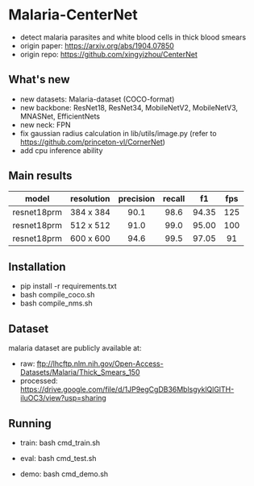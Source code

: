 # Malaria-CenterNet

+ detect malaria parasites and white blood cells in thick blood smears
+ origin paper: https://arxiv.org/abs/1904.07850
+ origin repo: https://github.com/xingyizhou/CenterNet


## What's new

+ new datasets: Malaria-dataset (COCO-format)
+ new backbone: ResNet18, ResNet34, MobileNetV2, MobileNetV3, MNASNet, EfficientNets
+ new neck: FPN
+ fix gaussian radius calculation in lib/utils/image.py (refer to https://github.com/princeton-vl/CornerNet)
+ add cpu inference ability


## Main results

|    model    | resolution | precision | recall |   f1  | fps |
|:-----------:|:----------:|:---------:|:------:|:-----:|:---:|
| resnet18prm |  384 x 384 |    90.1   |  98.6  | 94.35 | 125 |
| resnet18prm |  512 x 512 |    91.0   |  99.0  | 95.00 | 100 |
| resnet18prm |  600 x 600 |    94.6   |  99.5  | 97.05 |  91 |


## Installation

+ pip install -r requirements.txt
+ bash compile_coco.sh
+ bash compile_nms.sh


## Dataset

malaria dataset are publicly available at:
+ raw: ftp://lhcftp.nlm.nih.gov/Open-Access-Datasets/Malaria/Thick_Smears_150
+ processed: https://drive.google.com/file/d/1JP9egCgDB36MblsgyklQlGlTH-iluOC3/view?usp=sharing


## Running

+ train:
bash cmd_train.sh

+ eval:
bash cmd_test.sh

+ demo:
bash cmd_demo.sh
